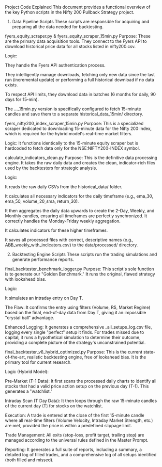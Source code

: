 Project Code Explained
This document provides a functional overview of the key Python scripts in the Nifty 200 Pullback Strategy project.

1. Data Pipeline Scripts
These scripts are responsible for acquiring and preparing all the data needed for backtesting.

fyers_equity_scraper.py & fyers_equity_scraper_15min.py
Purpose: These are the primary data acquisition tools. They connect to the Fyers API to download historical price data for all stocks listed in nifty200.csv.

Logic:

They handle the Fyers API authentication process.

They intelligently manage downloads, fetching only new data since the last run (incremental update) or performing a full historical download if no data exists.

To respect API limits, they download data in batches (6 months for daily, 90 days for 15-min).

The ..._15min.py version is specifically configured to fetch 15-minute candles and save them to a separate historical_data_15min/ directory.

fyers_nifty200_index_scraper_15min.py
Purpose: This is a specialized scraper dedicated to downloading 15-minute data for the Nifty 200 index, which is required for the hybrid model's real-time market filters.

Logic: It functions identically to the 15-minute equity scraper but is hardcoded to fetch data only for the NSE:NIFTY200-INDEX symbol.

calculate_indicators_clean.py
Purpose: This is the definitive data processing engine. It takes the raw daily data and creates the clean, indicator-rich files used by the backtesters for strategic analysis.

Logic:

It reads the raw daily CSVs from the historical_data/ folder.

It calculates all necessary indicators for the daily timeframe (e.g., ema_30, ema_50, volume_20_sma, return_30).

It then aggregates the daily data upwards to create the 2-Day, Weekly, and Monthly candles, ensuring all timeframes are perfectly synchronized. It correctly handles the Monday-Friday weekly aggregation.

It calculates indicators for these higher timeframes.

It saves all processed files with correct, descriptive names (e.g., ABB_weekly_with_indicators.csv) to the data/processed/ directory.

2. Backtesting Engine Scripts
These scripts run the trading simulations and generate performance reports.

final_backtester_benchmark_logger.py
Purpose: This script's sole function is to generate our "Golden Benchmark." It runs the original, flawed strategy with lookahead bias.

Logic:

It simulates an intraday entry on Day T.

The Flaw: It confirms the entry using filters (Volume, RS, Market Regime) based on the final, end-of-day data from Day T, giving it an impossible "crystal ball" advantage.

Enhanced Logging: It generates a comprehensive _all_setups_log.csv file, logging every single "perfect" setup it finds. For trades missed due to capital, it runs a hypothetical simulation to determine their outcome, providing a complete picture of the strategy's unconstrained potential.

final_backtester_v8_hybrid_optimized.py
Purpose: This is the current state-of-the-art, realistic backtesting engine, free of lookahead bias. It is the primary tool for current research.

Logic (Hybrid Model):

Pre-Market (T-1 Data): It first scans the processed daily charts to identify all stocks that had a valid price action setup on the previous day (T-1). This generates a "watchlist."

Intraday Scan (T Day Data): It then loops through the raw 15-minute candles of the current day (T) for stocks on the watchlist.

Execution: A trade is entered at the close of the first 15-minute candle where all real-time filters (Volume Velocity, Intraday Market Strength, etc.) are met, provided the price is within a predefined slippage limit.

Trade Management: All exits (stop-loss, profit target, trailing stop) are managed according to the universal rules defined in the Master Prompt.

Reporting: It generates a full suite of reports, including a summary, a detailed log of filled trades, and a comprehensive log of all setups identified (both filled and missed).
